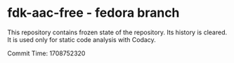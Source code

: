 # fdk-aac-free - fedora branch

This repository contains frozen state of the repository.
Its history is cleared. It is used only for static code
analysis with Codacy.

Commit Time: 1708752320
